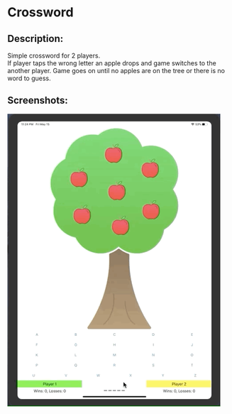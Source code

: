 # Crossword

## Description:
Simple crossword for 2 players.  <br/>
If player taps the wrong letter an apple drops and game switches to the another player. Game goes on until no apples are on the tree or there is no word to guess.

## Screenshots:
![gameplay](GamePlay.gif)
